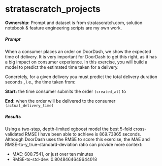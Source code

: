 # stratascratch_projects
**Ownership:** Prompt and dataset is from stratascratch.com, solution notebook & feature engineering scripts are my own work.

##### Prompt
When a consumer places an order on DoorDash, we show the expected time of delivery. It is very important for DoorDash to get this right, as it has a big impact on consumer experience. In this exercise, you will build a model to predict the estimated time taken for a delivery.

Concretely, for a given delivery you must predict the total delivery duration seconds , i.e., the time taken from:

__Start:__ the time consumer submits the order `(created_at)` to

__End:__ when the order will be delivered to the consumer `(actual_delivery_time)`

##### Results
Using a two-step, depth-limited xgboost model the best 5-fold cross-validated RMSE I have been able to achieve is 869.73865 seconds. Although DoorDash uses the RMSE to score this exercise, the MAE and RMSE-to-y_true-standard-deviation ratio can provide more context:
- MAE: 600.7541, or just over ten minutes
- RMSE-to-std-dev: 0.8048464649644018
